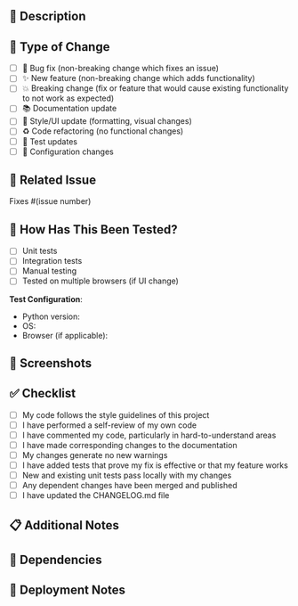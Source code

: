 ## 📝 Description
<!-- Provide a clear and concise description of your changes -->

## 🎯 Type of Change
<!-- Mark the relevant option with an 'x' -->
- [ ] 🐛 Bug fix (non-breaking change which fixes an issue)
- [ ] ✨ New feature (non-breaking change which adds functionality)
- [ ] 💥 Breaking change (fix or feature that would cause existing functionality to not work as expected)
- [ ] 📚 Documentation update
- [ ] 🎨 Style/UI update (formatting, visual changes)
- [ ] ♻️ Code refactoring (no functional changes)
- [ ] 🧪 Test updates
- [ ] 🔧 Configuration changes

## 🔗 Related Issue
<!-- Link to the issue this PR addresses -->
Fixes #(issue number)

## 🧪 How Has This Been Tested?
<!-- Describe the tests you ran to verify your changes -->
- [ ] Unit tests
- [ ] Integration tests
- [ ] Manual testing
- [ ] Tested on multiple browsers (if UI change)

**Test Configuration**:
- Python version:
- OS:
- Browser (if applicable):

## 📸 Screenshots
<!-- If applicable, add screenshots to demonstrate the changes -->

## ✅ Checklist
<!-- Mark completed items with an 'x' -->
- [ ] My code follows the style guidelines of this project
- [ ] I have performed a self-review of my own code
- [ ] I have commented my code, particularly in hard-to-understand areas
- [ ] I have made corresponding changes to the documentation
- [ ] My changes generate no new warnings
- [ ] I have added tests that prove my fix is effective or that my feature works
- [ ] New and existing unit tests pass locally with my changes
- [ ] Any dependent changes have been merged and published
- [ ] I have updated the CHANGELOG.md file

## 📋 Additional Notes
<!-- Any additional information that reviewers should know -->

## 🔄 Dependencies
<!-- List any dependencies that are required for this change -->

## 🚀 Deployment Notes
<!-- Any special deployment steps or considerations -->
